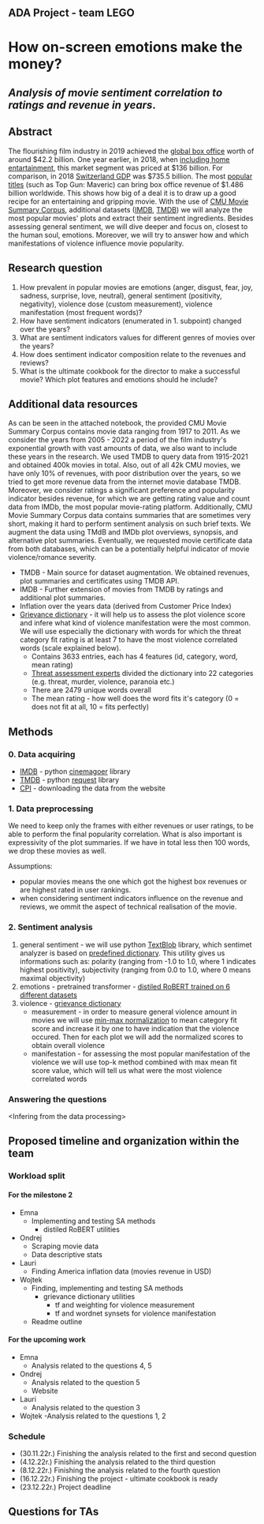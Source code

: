 ## ADA Project - team LEGO

# How on-screen emotions make the money?

## _Analysis of movie sentiment correlation to ratings and revenue in years_.

## Abstract

The flourishing film industry in 2019 achieved the [global box office](https://www.statista.com/statistics/260198/filmed-entertainment-revenue-worldwide-by-region/) worth of around $42.2 billion. One year earlier, in 2018, when [including home entartainment](https://en.wikipedia.org/wiki/Film_industry), this market segment was priced at $136 billion. For comparison, in 2018 [Switzerland GDP](https://www.google.com/search?q=swiss+gdp&oq=swiss+gdp&aqs=chrome..69i57.3721j0j4&sourceid=chrome&ie=UTF-8) was $735.5 billion. The most [popular titles](https://www.boxofficemojo.com/year/world/?ref_=bo_nb_yl_tab) (such as Top Gun: Maveric) can bring box office revenue of $1.486 billion worldwide. This shows how big of a deal it is to draw up a good recipe for an entertaining and gripping movie. With the use of [CMU Movie Summary Corpus](http://www.cs.cmu.edu/~ark/personas/), additional datasets ([IMDB](https://www.imdb.com/), [TMDB](https://www.themoviedb.org/)) we will analyze the most popular movies' plots and extract their sentiment ingredients. Besides assessing general sentiment, we will dive deeper and focus on, closest to the human soul, emotions. Moreover, we will try to answer how and which manifestations of violence influence movie popularity.

## Research question

1. How prevalent in popular movies are emotions (anger, disgust, fear, joy, sadness, surprise, love, neutral), general sentiment (positivity, negativity), violence dose (custom measurement), violence manifestation (most frequent words)?
2. How have sentiment indicators (enumerated in 1. subpoint) changed over the years?
3. What are sentiment indicators values for different genres of movies over the years?
4. How does sentiment indicator composition relate to the revenues and reviews?
5. What is the ultimate cookbook for the director to make a successful movie? Which plot features and emotions should he include?

## Additional data resources

As can be seen in the attached notebook, the provided CMU Movie Summary Corpus contains movie data ranging from 1917 to 2011. As we consider the years from 2005 - 2022 a period of the film industry's exponential growth with vast amounts of data, we also want to include these years in the research. We used TMDB to query data from 1915-2021 and obtained 400k movies in total. Also, out of all 42k CMU movies, we have only 10% of revenues, with poor distribution over the years, so we tried to get more revenue data from the internet movie database TMDB. Moreover, we consider ratings a significant preference and popularity indicator besides revenue, for which we are getting rating value and count data from IMDb, the most popular movie-rating platform. Additionally, CMU Movie Summary Corpus data contains summaries that are sometimes very short, making it hard to perform sentiment analysis on such brief texts. We augment the data using TMdB and IMDb plot overviews, synopsis, and alternative plot summaries.
Eventually, we requested movie certificate data from both databases, which can be a potentially helpful indicator of movie violence/romance severity.

- TMDB - Main source for dataset augmentation. We obtained revenues, plot summaries and certificates using TMDB API.
- IMDB - Further extension of movies from TMDB by ratings and additional plot summaries.
- Inflation over the years data (derived from Customer Price Index)
- [Grievance dictionary](https://github.com/Isabellevdv/grievancedictionary) - it will help us to assess the plot violence score and infere what kind of violence manifestation were the most common. We will use especially the dictionary with words for which the threat category fit rating is at least 7 to have the most violence correlated words (scale explained below).
  - Contains 3633 entries, each has 4 features (id, category, word, mean rating)
  - [Threat assessment experts](https://link.springer.com/article/10.3758/s13428-021-01536-2) divided the dictionary into 22 categories (e.g. threat, murder, violence, paranoia etc.)
  - There are 2479 unique words overall
  - The mean rating - how well does the word fits it's category (0 = does not fit at all, 10 = fits perfectly)

## Methods

### 0. Data acquiring

- [IMDB](https://www.imdb.com/) - python [cinemagoer](https://imdbpy.readthedocs.io/en/latest/) library
- [TMDB](https://www.themoviedb.org/) - python [request](https://requests.readthedocs.io/en/latest/) library
- [CPI](https://www.bls.gov/cpi/data.htm) - downloading the data from the website

### 1. Data preprocessing

We need to keep only the frames with either revenues or user ratings, to be able to perform the final popularity correlation. What is also important is expressivity of the plot summaries. If we have in total less then 100 words, we drop these movies as well.

Assumptions:

- popular movies means the one which got the highest box revenues or are highest rated in user rankings.
- when considering sentiment indicators influence on the revenue and reviews, we ommit the aspect of technical realisation of the movie.

### 2. Sentiment analysis

1. general sentiment - we will use python [TextBlob](https://textblob.readthedocs.io/en/dev/index.html) library, which sentimet analyzer is based on [predefined dictionary](https://github.com/sloria/TextBlob/blob/6396e24e85af7462cbed648fee21db5082a1f3fb/textblob/en/en-sentiment.xml). This utility gives us informations such as: polarity (ranging from -1.0 to 1.0, where 1 indicates highest positivity), subjectivity (ranging from 0.0 to 1.0, where 0 means maximal objectivity)
2. emotions - pretrained transformer - [distiled RoBERT trained on 6 different datasets](https://huggingface.co/j-hartmann/emotion-english-distilroberta-base?text=This+movie+always+makes+me+cry..)
3. violence - [grievance dictionary](https://github.com/Isabellevdv/grievancedictionary)
   - measurement - in order to measure general violence amount in movies we will use [min-max normalization](<https://en.wikipedia.org/wiki/Normalization_(statistics)>) to mean category fit score and increase it by one to have indication that the violence occured. Then for each plot we will add the normalized scores to obtain overall violence
   - manifestation - for assessing the most popular manifestation of the violence we will use top-k method combined with max mean fit score value, which will tell us what were the most violence correlated words

### Answering the questions

\<Infering from the data processing>

## Proposed timeline and organization within the team

### Workload split

#### For the milestone 2

- Emna
  - Implementing and testing SA methods
    - distiled RoBERT utilities
- Ondrej
  - Scraping movie data
  - Data descriptive stats
- Lauri
  - Finding America inflation data (movies revenue in USD)
- Wojtek
  - Finding, implementing and testing SA methods
    - grievance dictionary utilities
      - tf and weighting for violence measurement
      - tf and wordnet synsets for violence manifestation
  - Readme outline

#### For the upcoming work

- Emna
  - Analysis related to the questions 4, 5
- Ondrej
  - Analysis related to the question 5
  - Website
- Lauri
  - Analysis related to the question 3
- Wojtek
  -Analysis related to the questions 1, 2

### Schedule

- (30.11.22r.) Finishing the analysis related to the first and second question
- (4.12.22r.) Finishing the analysis related to the third question
- (8.12.22r.) Finishing the analysis related to the fourth question
- (16.12.22r.) Finishing the project - ultimate cookbook is ready
- (23.12.22r.) Project deadline

## Questions for TAs

